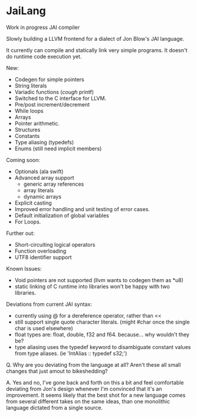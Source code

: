 # JaiLang
Work in progress JAI compiler

Slowly building a LLVM frontend for a dialect of Jon Blow's JAI language.

It currently can compile and statically link very simple programs. It doesn't do runtime code execution yet.

New:
  * Codegen for simple pointers
  * String literals
  * Variadic functions (*cough* printf)
  * Switched to the C interface for LLVM.
  * Pre/post increment/decrement
  * While loops
  * Arrays
  * Pointer arithmetic.
  * Structures
  * Constants
  * Type aliasing (typedefs)
  * Enums (still need implicit members)

Coming soon:
  * Optionals (ala swift)
  * Advanced array support
    - generic array references
    - array literals
    - dynamic arrays
  * Explicit casting
  * Improved error handling and unit testing of error cases.
  * Default initialization of global variables
  * For Loops.

Further out:
  * Short-circuiting logical operators
  * Function overloading
  * UTF8 identifier support

Known Issues:
  * Void pointers are not supported (llvm wants to codegen them as *u8)
  * static linking of C runtime into libraries won't be happy with two libraries.

Deviations from current JAI syntax:
  * currently using @ for a dereference operator, rather than <<
  * still support single quote character literals. (might #char once the single char is used elsewhere)
  * float types are: float, double, f32 and f64. because... why wouldn't they be?
  * type aliasing uses the typedef keyword to disambiguate constant values from type aliases. (ie 'IntAlias :: typedef s32;')

Q. Why are you deviating from the language at all? Aren't these all small changes that just amout to bikeshedding?

A. Yes and no, I've gone back and forth on this a bit and feel comfortable deviating from Jon's design whenever I'm convinced that it's an improvement. It seems likely that the best shot for a new language comes from several different takes on the same ideas, than one monolithic language dictated from a single source.